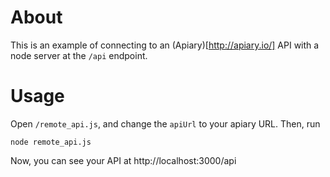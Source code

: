 # About

This is an example of connecting to an (Apiary)[http://apiary.io/] API with a node server at the `/api` endpoint.

# Usage

Open `/remote_api.js`, and change the `apiUrl` to your apiary URL.  Then, run

    node remote_api.js

Now, you can see your API at http://localhost:3000/api
